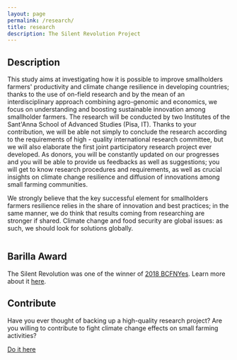 ```yaml
---
layout: page
permalink: /research/
title: research
description: The Silent Revolution Project
---
```


## Description 

This study aims at investigating how it is possible to improve smallholders farmers' productivity and climate change resilience in developing countries; thanks to the use of on-field research and by the mean of an interdisciplinary approach combining agro-genomic and economics, we focus on understanding and boosting sustainable innovation among smallholder farmers. The research will be conducted by two Institutes of the Sant'Anna School of Advanced Studies (Pisa, IT). Thanks to your contribution, we will be able not simply to conclude the research according to the requirements of high - quality international research committee, but we will also elaborate the first joint participatory research project ever developed. As donors, you will be constantly updated on our progresses and you will be able to provide us feedbacks as well as suggestions; you will get to know research procedures and requirements, as well as crucial insights on climate change resilience and diffusion of innovations among small farming communities.

We strongly believe that the key successful element for smallholders farmers resilience relies in the share of innovation and best practices; in the same manner, we do think that results coming from researching are stronger if shared. Climate change and food security are global issues: as such, we should look for solutions globally.

<div class="img_row">
    <img class="col three left" src="{{ site.baseurl }}/assets/img/silent/silent1.jpg" alt="" title="example image"/>
</div>

## Barilla Award
The Silent Revolution was one of the winner of [2018 BCFNYes](https://www.barillacfn.com/en/bcfnyes2018/). Learn more about it [here](https://www.thesilentrevolution.info).

## Contribute

Have you ever thought of backing up a high-quality research project? Are you willing to contribute to fight climate change effects on small farming activities?

[Do it here](https://www.indiegogo.com/projects/the-silent-revolution#/)